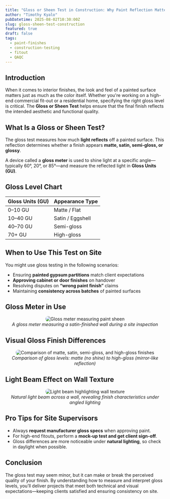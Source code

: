 ```yaml
---
title: "Gloss or Sheen Test in Construction: Why Paint Reflection Matters"
author: "Timothy Kyalo"
pubDatetime: 2025-08-02T10:30:00Z
slug: gloss-sheen-test-construction
featured: true
draft: false
tags:
  - paint-finishes
  - construction-testing
  - fitout
  - QAQC
---
```


## Introduction

When it comes to interior finishes, the look and feel of a painted surface matters just as much as the color itself. Whether you're working on a high-end commercial fit-out or a residential home, specifying the right gloss level is critical. The **Gloss or Sheen Test** helps ensure that the final finish reflects the intended aesthetic and functional quality.

## What Is a Gloss or Sheen Test?

The gloss test measures how much **light reflects** off a painted surface. This reflection determines whether a finish appears **matte, satin, semi-gloss, or glossy**.

A device called a **gloss meter** is used to shine light at a specific angle—typically 60°, 20°, or 85°—and measure the reflected light in **Gloss Units (GU)**.

## Gloss Level Chart

| Gloss Units (GU) | Appearance Type     |
|------------------|---------------------|
| 0–10 GU          | Matte / Flat        |
| 10–40 GU         | Satin / Eggshell    |
| 40–70 GU         | Semi-gloss          |
| 70+ GU           | High-gloss          |

## When to Use This Test on Site

You might use gloss testing in the following scenarios:

- Ensuring **painted gypsum partitions** match client expectations  
- **Approving cabinet or door finishes** on handover  
- Resolving disputes on **“wrong paint finish”** claims  
- Maintaining **consistency across batches** of painted surfaces  

## Gloss Meter in Use

<p align="center">
  <img src="/images/gloss-meter-demo.jpg" alt="Gloss meter measuring paint sheen" style="max-width: 100%; border-radius: 8px;" />
  <br/><em>A gloss meter measuring a satin-finished wall during a site inspection</em>
</p>

## Visual Gloss Finish Differences

<p align="center">
  <img src="/images/gloss-finish-types.jpg" alt="Comparison of matte, satin, semi-gloss, and high-gloss finishes" style="max-width: 100%; border-radius: 8px;" />
  <br/><em>Comparison of gloss levels: matte (no shine) to high-gloss (mirror-like reflection)</em>
</p>

## Light Beam Effect on Wall Texture

<p align="center">
  <img src="/images/light-beam-wall.jpg" alt="Light beam highlighting wall texture" style="max-width: 100%; border-radius: 8px;" />
  <br/><em>Natural light beam across a wall, revealing finish characteristics under angled lighting</em>
</p>

## Pro Tips for Site Supervisors

- Always **request manufacturer gloss specs** when approving paint.  
- For high-end fitouts, perform a **mock-up test and get client sign-off**.  
- Gloss differences are more noticeable under **natural lighting**, so check in daylight when possible.  

## Conclusion

The gloss test may seem minor, but it can make or break the perceived quality of your finish. By understanding how to measure and interpret gloss levels, you’ll deliver projects that meet both technical and visual expectations—keeping clients satisfied and ensuring consistency on site.
